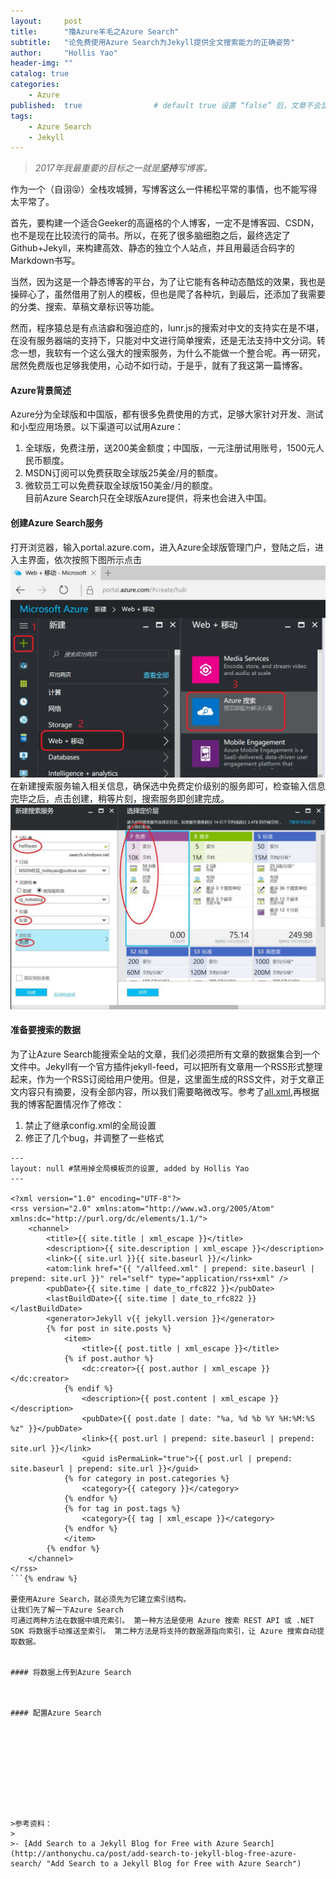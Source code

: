 ```yaml
---
layout:     post
title:      "撸Azure羊毛之Azure Search"
subtitle:   "论免费使用Azure Search为Jekyll提供全文搜索能力的正确姿势"
author:     "Hollis Yao"
header-img: ""
catalog: true
categories: 
    - Azure
published:  true   				# default true 设置 “false” 后，文章不会显示
tags:
    - Azure Search
    - Jekyll
---
```

> *2017年我最重要的目标之一就是**坚持**写博客。*

作为一个（自诩😝）全栈攻城狮，写博客这么一件稀松平常的事情，也不能写得太平常了。

首先，要构建一个适合Geeker的高逼格的个人博客，一定不是博客园、CSDN，也不是现在比较流行的简书。所以，在死了很多脑细胞之后，最终选定了Github+Jekyll，来构建高效、静态的独立个人站点，并且用最适合码字的Markdown书写。

当然，因为这是一个静态博客的平台，为了让它能有各种动态酷炫的效果，我也是操碎心了，虽然借用了别人的模板，但也是爬了各种坑，到最后，还添加了我需要的分类、搜索、草稿文章标识等功能。

然而，程序猿总是有点洁癖和强迫症的，lunr.js的搜索对中文的支持实在是不堪，在没有服务器端的支持下，只能对中文进行简单搜索，还是无法支持中文分词。转念一想，我软有一个这么强大的搜索服务，为什么不能做一个整合呢。再一研究，居然免费版也足够我使用，心动不如行动，于是乎，就有了我这第一篇博客。

#### Azure背景简述
Azure分为全球版和中国版，都有很多免费使用的方式，足够大家针对开发、测试和小型应用场景。以下渠道可以试用Azure：  
1. 全球版，免费注册，送200美金额度；中国版，一元注册试用账号，1500元人民币额度。  
2. MSDN订阅可以免费获取全球版25美金/月的额度。  
3. 微软员工可以免费获取全球版150美金/月的额度。  
目前Azure Search只在全球版Azure提供，将来也会进入中国。

#### 创建Azure Search服务
打开浏览器，输入portal.azure.com，进入Azure全球版管理门户，登陆之后，进入主界面，依次按照下图所示点击
![](/img/posts/Azure-Search-1.jpg)
在新建搜索服务输入相关信息，确保选中免费定价级别的服务即可，检查输入信息完毕之后，点击创建，稍等片刻，搜索服务即创建完成。
![](/img/posts/Azure-Search-2.jpg)

#### 准备要搜索的数据
为了让Azure Search能搜索全站的文章，我们必须把所有文章的数据集合到一个文件中。Jekyll有一个官方插件jekyll-feed，可以把所有文章用一个RSS形式整理起来，作为一个RSS订阅给用户使用。但是，这里面生成的RSS文件，对于文章正文内容只有摘要，没有全部内容，所以我们需要略微改写。参考了[all.xml](https://github.com/anthonychu/jekyll-azure-search-demo/blob/master/jekyll-rss-feed/all.xml "all.xml"),再根据我的博客配置情况作了修改：
1. 禁止了继承config.xml的全局设置
2. 修正了几个bug，并调整了一些格式

```liquid{% raw %}
---
layout: null #禁用掉全局模板页的设置, added by Hollis Yao
---

<?xml version="1.0" encoding="UTF-8"?>
<rss version="2.0" xmlns:atom="http://www.w3.org/2005/Atom" xmlns:dc="http://purl.org/dc/elements/1.1/">
    <channel>
        <title>{{ site.title | xml_escape }}</title>
        <description>{{ site.description | xml_escape }}</description>		
        <link>{{ site.url }}{{ site.baseurl }}/</link>
		<atom:link href="{{ "/allfeed.xml" | prepend: site.baseurl | prepend: site.url }}" rel="self" type="application/rss+xml" />
        <pubDate>{{ site.time | date_to_rfc822 }}</pubDate>
        <lastBuildDate>{{ site.time | date_to_rfc822 }}</lastBuildDate>
        <generator>Jekyll v{{ jekyll.version }}</generator>
        {% for post in site.posts %}
            <item>
                <title>{{ post.title | xml_escape }}</title>
            {% if post.author %}
                <dc:creator>{{ post.author | xml_escape }}</dc:creator>
            {% endif %}
                <description>{{ post.content | xml_escape }}</description>
                <pubDate>{{ post.date | date: "%a, %d %b %Y %H:%M:%S %z" }}</pubDate>
                <link>{{ post.url | prepend: site.baseurl | prepend: site.url }}</link>
                <guid isPermaLink="true">{{ post.url | prepend: site.baseurl | prepend: site.url }}</guid>
            {% for category in post.categories %}
                <category>{{ category }}</category>
            {% endfor %}
            {% for tag in post.tags %}
                <category>{{ tag | xml_escape }}</category>
            {% endfor %}
            </item>
        {% endfor %}
    </channel>
</rss>
```{% endraw %}

要使用Azure Search，就必须先为它建立索引结构。
让我们先了解一下Azure Search
可通过两种方法在数据中填充索引。 第一种方法是使用 Azure 搜索 REST API 或 .NET SDK 将数据手动推送至索引。 第二种方法是将支持的数据源指向索引，让 Azure 搜索自动提取数据。


#### 将数据上传到Azure Search



#### 配置Azure Search










>参考资料：
>
>- [Add Search to a Jekyll Blog for Free with Azure Search](http://anthonychu.ca/post/add-search-to-jekyll-blog-free-azure-search/ "Add Search to a Jekyll Blog for Free with Azure Search")
